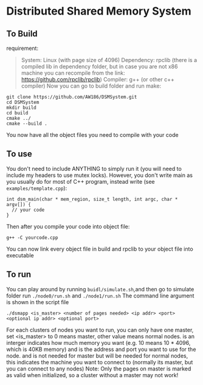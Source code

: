 # Distributed Shared Memory System
## To Build
requirement:
> System: Linux (with page size of 4096)
> Dependency: rpclib (there is a compiled lib in dependency folder, but in case you are not x86 machine you can recompile from the link: https://github.com/rpclib/rpclib)
> Compiler: g++ (or other c++ compiler)
Now you can go to build folder and run make:
```
git clone https://github.com/AW186/DSMSystem.git
cd DSMSystem
mkdir build
cd build
cmake ../
cmake --build .
```
You now have all the object files you need to compile with your code
## To use
You don't need to include ANYTHING to simply run it (you will need to include my headers to use mutex locks). However, you don't write main as you usually do for most of C++ program, instead write (see `examples/template.cpp`):
```
int dsm_main(char * mem_region, size_t length, int argc, char * argv[]) {
  // your code
}
```
Then after you compile your code into object file:
```
g++ -C yourcode.cpp
```
You can now link every object file in build and rpclib to your object file into executable

## To run
You can play around by running `buidl/simulate.sh`,and then go to simulate folder run `./node0/run.sh` and `./node1/run.sh`
The command line argument is shown in the script file
```
./dsmapp <is_master> <number of pages needed> <ip addr> <port> <optional ip addr> <optional port>
```
For each clusters of nodes you want to run, you can only have one master, set <is_master> to 0 means master, other value means normal nodes. 
<Number of pages needed> is an interger indicates how much memory you want (e.g. 10 means 10 * 4096, which is 40KB memory)
<ip addr> and <port> is the address and port you want to use for the node.
<optional ip addr> and <optional port> is not needed for master but will be needed for normal nodes, this indicates the machine you want to connect to (normally its master, but you can connect to any nodes)
Note: Only the pages on master is marked as valid when initialized, so a cluster without a master may not work!

